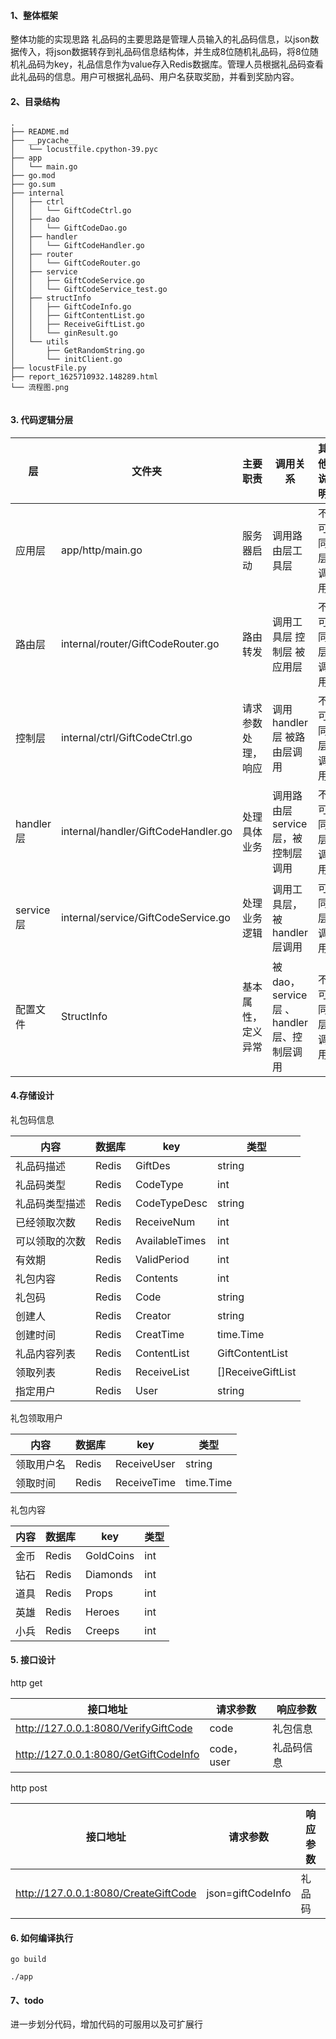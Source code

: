 
#### 1、整体框架
整体功能的实现思路
礼品码的主要思路是管理人员输入的礼品码信息，以json数据传入，将json数据转存到礼品码信息结构体，并生成8位随机礼品码，将8位随机礼品码为key，礼品信息作为value存入Redis数据库。管理人员根据礼品码查看此礼品码的信息。用户可根据礼品码、用户名获取奖励，并看到奖励内容。

#### 2、目录结构
```
.
├── README.md
├── __pycache__
│   └── locustfile.cpython-39.pyc
├── app
│   └── main.go
├── go.mod
├── go.sum
├── internal
│   ├── ctrl
│   │   └── GiftCodeCtrl.go
│   ├── dao
│   │   └── GiftCodeDao.go
│   ├── handler
│   │   └── GiftCodeHandler.go
│   ├── router
│   │   └── GiftCodeRouter.go
│   ├── service
│   │   ├── GiftCodeService.go
│   │   └── GiftCodeService_test.go
│   ├── structInfo
│   │   ├── GiftCodeInfo.go
│   │   ├── GiftContentList.go
│   │   ├── ReceiveGiftList.go
│   │   └── ginResult.go
│   └── utils
│       ├── GetRandomString.go
│       └── initClient.go
├── locustFile.py
├── report_1625710932.148289.html
└── 流程图.png


```

#### 3. 代码逻辑分层



|层|文件夹|主要职责|调用关系|其他说明|
| ------------ | ------------ | ------------ | ------------ | ------------ |
|应用层 |app/http/main.go  |服务器启动 |调用路由层工具层   |不可同层调用
|路由层 |internal/router/GiftCodeRouter.go  |路由转发 | 调用工具层 控制层 被应用层   |不可同层调用
|控制层 |internal/ctrl/GiftCodeCtrl.go  |请求参数处理，响应 | 调用handler层 被路由层调用    |不可同层调用
|handler层 |internal/handler/GiftCodeHandler.go  |处理具体业务 | 调用路由层service层，被控制层调用    |不可同层调用
|service层   |internal/service/GiftCodeService.go  |处理业务逻辑 | 调用工具层，被handler层调用    |可同层调用
| 配置文件 |StructInfo  |基本属性，定义异常 | 被dao，service层 、handler层、控制层调用   |不可同层调用

#### 4.存储设计


礼包码信息

|  内容 |数据库   | key  | 类型  |
| ------------ | ------------ | ------------ | ------------ |
|   礼品码描述| Redis  | GiftDes  |  string |
| 礼品码类型  | Redis  |  CodeType |   int|
|  礼品码类型描述 |  Redis | CodeTypeDesc  | string  |
|  已经领取次数 | Redis  |  ReceiveNum |int   |
| 可以领取的次数  |Redis   |  AvailableTimes |  int |
|  有效期 |Redis   |  ValidPeriod | int  |
|  礼包内容 |  Redis | Contents  |   int|
|  礼包码 |  Redis | Code  |  string |
|  创建人 | Redis  |  Creator |  string |
|  创建时间 |  Redis |CreatTime   |time.Time   |
|  礼品内容列表 | Redis  | ContentList  |  GiftContentList |
|  领取列表 |  Redis |  ReceiveList |[]ReceiveGiftList   |
|  指定用户 |  Redis |  User |  string |

礼包领取用户

|  内容 |数据库   | key  | 类型  |
| ------------ | ------------ | ------------ | ------------ |
| 领取用户名  | Redis  |ReceiveUser   | string  |
|  领取时间 | Redis  | ReceiveTime  |time.Time   |

礼包内容

|  内容 |数据库   | key  | 类型  |
| ------------ | ------------ | ------------ | ------------ |
| 金币  | Redis  |GoldCoins   | int  |
|钻石   | Redis  |  Diamonds | int  |
| 道具  |  Redis |Props   |  int |
| 英雄  |Redis   | Heroes  |int   |
|  小兵 | Redis  |  Creeps |  int |


#### 5. 接口设计

http get

   | 接口地址  |  请求参数 |  响应参数|
   | ------------ | ------------ | ------------ |
   |  http://127.0.0.1:8080/VerifyGiftCode |  code |   礼包信息|
   | http://127.0.0.1:8080/GetGiftCodeInfo  |  code，user | 礼品码信息  |

http post

   | 接口地址  |  请求参数 |  响应参数|
   | ------------ | ------------ | ------------ |
   |  http://127.0.0.1:8080/CreateGiftCode |  json=giftCodeInfo |   礼品码|
#### 6. 如何编译执行 

`
go build
`

`
./app
`

#### 7、todo

进一步划分代码，增加代码的可服用以及可扩展行



